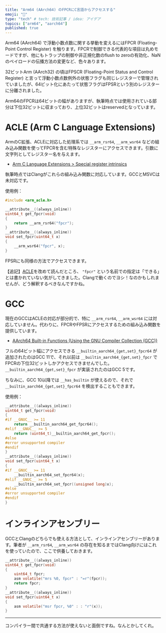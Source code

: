 ```yaml
---
title: "Arm64 (AArch64) のFPCRにC言語からアクセスする"
emoji: "🔖"
type: "tech" # tech: 技術記事 / idea: アイデア
topics: ["arm64", "aarch64"]
published: true
---
```


Arm64 (AArch64) で浮動小数点数に関する挙動を変えるにはFPCR (Floating-Point Control Register) を触ります。FPCRで制御できる代表的な項目は丸めモードですが、他にもトラップの制御や非正規化数のflush to zeroの有効化、NaNのペイロードの伝播方法の変更など、色々あります。

32ビットArm (AArch32) の頃はFPSCR (Floating-Point Status and Control Register) と言って浮動小数点数例外の状態フラグも同じレジスターで管理されていましたが、64ビット化にあたって状態フラグはFPSRという別のレジスターに分離されました。

Arm64のFPCRは64ビットの幅がありますが、執筆時点では使用されている部分は下位32ビットに収まっており、上位32ビットはreservedとなっています。

# ACLE (Arm C Language Extensions)

ArmのC拡張、ACLEに対応した処理系では `__arm_rsr64`, `__arm_wsr64` などの組み込み関数を使ってFPCRを含む特殊なレジスターにアクセスできます。引数に文字列としてレジスター名を与えます。

* [Arm C Language Extensions > Special register intrinsics](https://arm-software.github.io/acle/main/acle.html#special-register-intrinsics)

執筆時点ではClangがこれらの組み込み関数に対応しています。GCCとMSVCは未対応です。

使用例：

```c
#include <arm_acle.h>

__attribute__((always_inline))
uint64_t get_fpcr(void)
{
    return __arm_rsr64("fpcr");
}
__attribute__((always_inline))
void set_fpcr(uint64_t x)
{
    __arm_wsr64("fpcr", x);
}
```

FPSRにも同様の方法でアクセスできます。

【追記】[ACLE](https://arm-software.github.io/acle/main/acle.html#aarch64-system-register)を改めて読んだところ、 `"fpcr"` という名前での指定は「できる」とは書かれていない気がしてきました。Clangで動くのでヨシ！なのかもしれませんが、どう解釈するべきなんですかね。

# GCC

現在のGCCはACLEの対応が部分的で、特に `__arm_rsr64`, `__arm_wsr64` には対応していません。代わりに、FPCRやFPSRにアクセスするための組み込み関数を提供しています。

* [AArch64 Built-in Functions (Using the GNU Compiler Collection (GCC))](https://gcc.gnu.org/onlinedocs/gcc/AArch64-Built-in-Functions.html)

フルの64ビット幅にアクセスできる `__builtin_aarch64_{get,set}_fpcr64` が追加されたのはGCC 11で、それ以前は `__builtin_aarch64_{get,set}_fpcr` でFPCRの下位32ビットしかアクセスできませんでした。`__builtin_aarch64_{get,set}_fpcr` が実装されたのはGCC 5です。

ちなみに、GCC 10以降では `__has_builtin` が使えるので、それで `__builtin_aarch64_{get,set}_fpcr64` を検出することもできます。

使用例：

```c
__attribute__((always_inline))
uint64_t get_fpcr(void)
{
#if __GNUC__ >= 11
    return __builtin_aarch64_get_fpcr64();
#elif __GNUC__ >= 5
    return (uint64_t)__builtin_aarch64_get_fpcr();
#else
#error unsupported compiler
#endif
}
__attribute__((always_inline))
void set_fpcr(uint64_t x)
{
#if __GNUC__ >= 11
    __builtin_aarch64_set_fpcr64(x);
#elif __GNUC__ >= 5
    __builtin_aarch64_set_fpcr((unsigned long)x);
#else
#error unsupported compiler
#endif
}
```

# インラインアセンブリー

GCCとClangのどちらでも使える方法として、インラインアセンブリーがあります。筆者が `__arm_rsr64`, `__arm_wsr64` の存在を知るまではClang向けにはこれを使っていたので、ここで供養しておきます。

```c
__attribute__((always_inline))
uint64_t get_fpcr(void)
{
    uint64_t fpcr;
    asm volatile("mrs %0, fpcr" : "=r"(fpcr));
    return fpcr;
}
__attribute__((always_inline))
void set_fpcr(uint64_t x)
{
    asm volatile("msr fpcr, %0" : : "r"(x));
}
```

---

コンパイラー間で共通する方法が使えないと面倒ですね。なんとかしてくれ。
